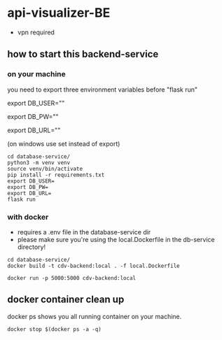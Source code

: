 # api-visualizer-BE

- vpn required

## how to start this backend-service
### on your machine

you need to export three environment variables before "flask run" 

export DB_USER=""

export DB_PW=""

export DB_URL=""

(on windows use set instead of export)
```
cd database-service/
python3 -m venv venv
source venv/bin/activate
pip install -r requirements.txt
export DB_USER=
export DB_PW=
export DB_URL=
flask run 

```

### with docker
- requires a .env file in the database-service dir
- please make sure you're using the local.Dockerfile in the db-service directory!

```
cd database-service/
docker build -t cdv-backend:local . -f local.Dockerfile

docker run -p 5000:5000 cdv-backend:local
```

## docker container clean up
docker ps shows you all running container on your machine. 

```
docker stop $(docker ps -a -q)
```

